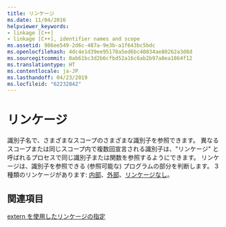 ```yaml
---
title: リンケージ
ms.date: 11/04/2016
helpviewer_keywords:
- linkage [C++]
- linkage [C++], identifier names and scope
ms.assetid: 986ee549-2d6c-487a-9e3b-a1f643bc5bdc
ms.openlocfilehash: 4dc4e1d39ee95178a5ed6bc40834ae80262a3d8d
ms.sourcegitcommit: 0ab61bc3d2b6cfbd52a16c6ab2b97a8ea1864f12
ms.translationtype: HT
ms.contentlocale: ja-JP
ms.lasthandoff: 04/23/2019
ms.locfileid: "62232842"
---
```

# <a name="linkage"></a>リンケージ

識別子名で、さまざまなスコープのさまざまな識別子を参照できます。 異なるスコープまたは同じスコープ内で複数回宣言される識別子は、"リンケージ" と呼ばれるプロセスで同じ識別子または関数を参照するようにできます。 リンケージは、識別子を参照できる (参照可能な) プログラムの部分を判断します。 3 種類のリンケージがあります: [内部](../c-language/internal-linkage.md)、[外部](../c-language/external-linkage.md)、[リンケージなし](../c-language/no-linkage.md)。

## <a name="see-also"></a>関連項目

[extern を使用したリンケージの指定](../cpp/using-extern-to-specify-linkage.md)
